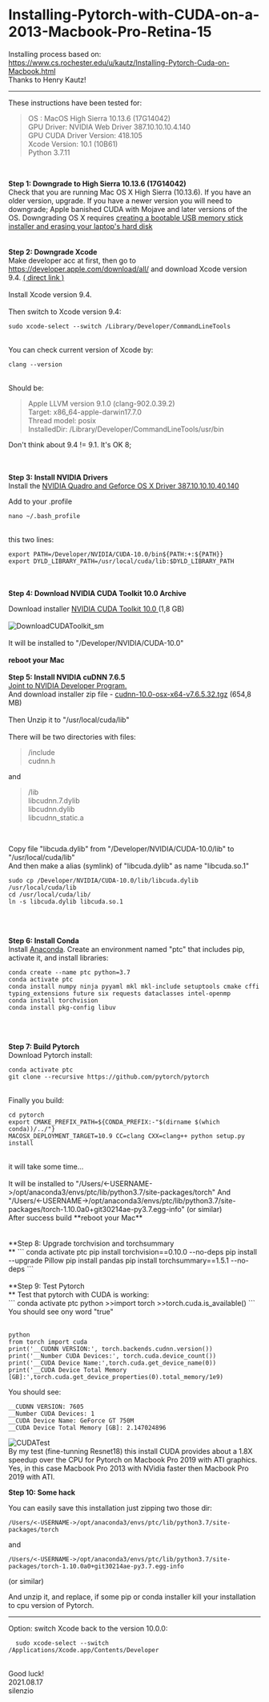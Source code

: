 # Installing-Pytorch-with-CUDA-on-a-2013-Macbook-Pro-Retina-15
Installing process based on: https://www.cs.rochester.edu/u/kautz/Installing-Pytorch-Cuda-on-Macbook.html
<br>Thanks to Henry Kautz!<br>
________________________________________
These instructions have been tested for:

<blockquote>
OS : MacOS High Sierra 10.13.6 (17G14042)<br>
GPU Driver: NVIDIA Web Driver 387.10.10.10.4.140<br>
GPU CUDA Driver Version: 418.105<br>
Xcode Version: 10.1 (10B61)<br>
Python 3.7.11<br>
</blockquote>
<br>

**Step 1: Downgrade to High Sierra 10.13.6 (17G14042)<br>**
Check that you are running Mac OS X High Sierra (10.13.6). If you have an older version, upgrade. If you have a newer version you will need to downgrade; Apple banished CUDA with Mojave and later versions of the OS. Downgrading OS X requires <a href="https://www.macworld.co.uk/how-to/mac-software/downgrade-macos-mojave-3581872/">creating a bootable USB memory stick installer and erasing your laptop's hard disk</a>
<br><br>
<br>
**Step 2: Downgrade Xcode<br>**
Make developer acc at first, then go to https://developer.apple.com/download/all/ and download Xcode version 9.4. 
<a href="https://download.developer.apple.com/Developer_Tools/Command_Line_Tools_macOS_10.13_for_Xcode_9.4/Command_Line_Tools_macOS_10.13_for_Xcode_9.4.dmg">( direct link )</a>
<br><br>
Install Xcode version 9.4.<br>
<br>
Then switch to Xcode version 9.4:
```
sudo xcode-select --switch /Library/Developer/CommandLineTools
```
<br>
You can check current version of Xcode by:

```
clang --version
```
<br>
Should be:
<blockquote>
Apple LLVM version 9.1.0 (clang-902.0.39.2)<br>
Target: x86_64-apple-darwin17.7.0<br>
Thread model: posix<br>
InstalledDir: /Library/Developer/CommandLineTools/usr/bin
</blockquote>
Don't think about 9.4 != 9.1. It's OK 8;
<br><br><br>

**Step 3: Install NVIDIA Drivers**<br>
Install the <a href="https://images.nvidia.com/mac/pkg/387/WebDriver-387.10.10.10.40.140.pkg">NVIDIA Quadro and Geforce OS X Driver 387.10.10.10.40.140</a>

Add to your .profile
```
nano ~/.bash_profile
```
<br>
this two lines:<br>

```
export PATH=/Developer/NVIDIA/CUDA-10.0/bin${PATH:+:${PATH}}
export DYLD_LIBRARY_PATH=/usr/local/cuda/lib:$DYLD_LIBRARY_PATH
```
<br><br>
**Step 4: Download NVIDIA CUDA Toolkit 10.0 Archive<br>**

Download installer <a href="https://developer.nvidia.com/cuda-10.0-download-archive?target_os=MacOSX&target_arch=x86_64&target_version=1013">NVIDIA CUDA Toolkit 10.0 </a>(1,8 GB)<br>
<br>
![DownloadCUDAToolkit_sm](https://user-images.githubusercontent.com/7931919/129793652-02818cad-e510-4b40-9bf4-536121342d58.png)<br>
<br>
It will be installed to "/Developer/NVIDIA/CUDA-10.0"
<br><br>
**reboot your Mac**<br>
<br>
**Step 5: Install NVIDIA cuDNN 7.6.5<br>**
<a href="https://developer.nvidia.com/login">Joint to NVIDIA Developer Program.</a><br>
And download installer zip file - <a href="https://developer.nvidia.com/compute/machine-learning/cudnn/secure/7.6.5.32/Production/10.0_20191031/cudnn-10.0-osx-x64-v7.6.5.32.tgz">cudnn-10.0-osx-x64-v7.6.5.32.tgz</a> (654,8 MB)<br>
<br>
Then Unzip it to "/usr/local/cuda/lib"<br>
<br>
There will be two directories with files:<br>

>/include<br>
>cudnn.h<br>

and<br>

>/lib<br>
>libcudnn.7.dylib<br>
>libcudnn.dylib<br>
>libcudnn_static.a<br>
<br>

Copy file "libcuda.dylib" from "/Developer/NVIDIA/CUDA-10.0/lib" to "/usr/local/cuda/lib"<br>
And then make a alias (symlink) of "libcuda.dylib" as name "libcuda.so.1"<br>

```
sudo cp /Developer/NVIDIA/CUDA-10.0/lib/libcuda.dylib /usr/local/cuda/lib
cd /usr/local/cuda/lib/
ln -s libcuda.dylib libcuda.so.1
```
<br><br>

**Step 6: Install Conda<br>**
Install <a href="https://www.anaconda.com/distribution/">Anaconda</a>. Create an environment named "ptc" that includes pip, activate it, and install libraries:

```
conda create --name ptc python=3.7
conda activate ptc
conda install numpy ninja pyyaml mkl mkl-include setuptools cmake cffi typing_extensions future six requests dataclasses intel-openmp
conda install torchvision
conda install pkg-config libuv
```
<br><br>

**Step 7: Build Pytorch<br>**
Download Pytorch install:<br>
```
conda activate ptc
git clone --recursive https://github.com/pytorch/pytorch
```
<br>
Finally you build:<br>

```
cd pytorch
export CMAKE_PREFIX_PATH=${CONDA_PREFIX:-"$(dirname $(which conda))/../"}
MACOSX_DEPLOYMENT_TARGET=10.9 CC=clang CXX=clang++ python setup.py install
```
<br>
it will take some time...
<br><br>
It will be installed to "/Users/<-USERNAME->/opt/anaconda3/envs/ptc/lib/python3.7/site-packages/torch"
And "/Users/<-USERNAME->/opt/anaconda3/envs/ptc/lib/python3.7/site-packages/torch-1.10.0a0+git30214ae-py3.7.egg-info"
(or similar)
<br>
After success build **reboot your Mac**<br>
<br><br>
**Step 8: Upgrade torchvision and torchsummary<br>**
```
conda activate ptc
pip install torchvision==0.10.0 --no-deps
pip install --upgrade Pillow
pip install pandas
pip install torchsummary==1.5.1 --no-deps
```
<br><br>
**Step 9: Test Pytorch<br>**
Test that pytorch with CUDA is working:<br>
```
conda activate ptc
python
>>import torch
>>torch.cuda.is_available()
```
You should see onу word "true"<br>
<br>

```
python
from torch import cuda
print('__CUDNN VERSION:', torch.backends.cudnn.version())
print('__Number CUDA Devices:', torch.cuda.device_count())
print('__CUDA Device Name:',torch.cuda.get_device_name(0))
print('__CUDA Device Total Memory [GB]:',torch.cuda.get_device_properties(0).total_memory/1e9)
```

You should see:<br>
```
__CUDNN VERSION: 7605
__Number CUDA Devices: 1
__CUDA Device Name: GeForce GT 750M
__CUDA Device Total Memory [GB]: 2.147024896
```
![CUDATest](https://user-images.githubusercontent.com/7931919/129861051-8cee6d45-e16a-44ac-accd-264617774871.png)
<br>
By my test (fine-tunning Resnet18) this install CUDA provides about a 1.8X speedup over the CPU for Pytorch on Macbook Pro 2019 with ATI graphics.
Yes, in this case Macbook Pro 2013 with NVidia faster then Macbook Pro 2019 with ATI.<br>

**Step 10: Some hack<br>**

You can easily save this installation just zipping two those dir:<br>

```
/Users/<-USERNAME->/opt/anaconda3/envs/ptc/lib/python3.7/site-packages/torch
```
and
<br>
```
/Users/<-USERNAME->/opt/anaconda3/envs/ptc/lib/python3.7/site-packages/torch-1.10.0a0+git30214ae-py3.7.egg-info
```
(or similar)<br>

And unzip it, and replace, if some pip or conda installer kill your installation to cpu version of Pytorch.<br>

____________________________________________
Option: switch Xcode back to the version 10.0.0:<br>
  
```
  sudo xcode-select --switch /Applications/Xcode.app/Contents/Developer
```

<br>
Good luck!<br>
2021.08.17<br>
silenzio<br>
<br>


